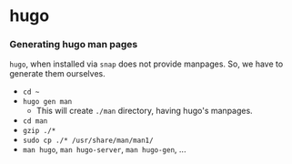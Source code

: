 # hugo

### Generating hugo man pages
`hugo`, when installed via `snap` does not provide manpages. So, we have to generate them ourselves.
* `cd ~`
* `hugo gen man`
    * This will create `./man` directory, having hugo's manpages.
* `cd man`
* `gzip ./*`
* `sudo cp ./* /usr/share/man/man1/`
* `man hugo`, `man hugo-server`, `man hugo-gen`, ...

